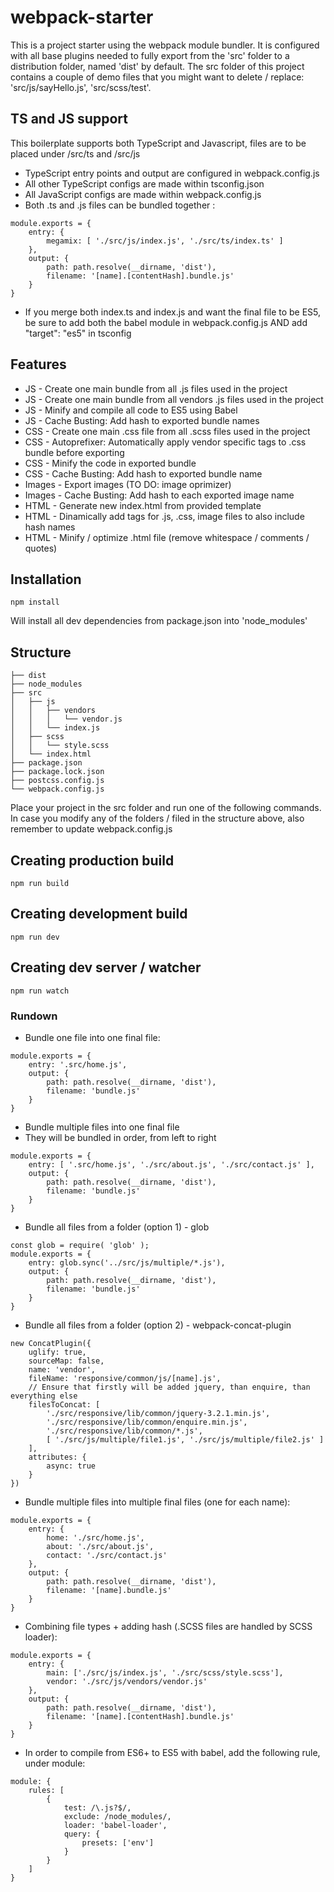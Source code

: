 # webpack-starter

This is a project starter using the webpack module bundler. It is configured with all base plugins needed to fully export from the 'src' folder to a distribution folder, named 'dist' by default. The src folder of this project contains a couple of demo files that you might want to delete / replace: 'src/js/sayHello.js', 'src/scss/test'.

## TS and JS support
This boilerplate supports both TypeScript and Javascript, files are to be placed under /src/ts and /src/js
- TypeScript entry points and output are configured in webpack.config.js
- All other TypeScript configs are made within tsconfig.json
- All JavaScript configs are made within webpack.config.js
- Both .ts and .js files can be bundled together :

```
module.exports = {
    entry: {
        megamix: [ './src/js/index.js', './src/ts/index.ts' ]
    },
    output: {
        path: path.resolve(__dirname, 'dist'),
        filename: '[name].[contentHash].bundle.js'
    }
}
```

- If you merge both index.ts and index.js and want the final file to be ES5, be sure to add both the babel module in webpack.config.js AND add "target": "es5" in tsconfig

## Features

* JS - Create one main bundle from all .js files used in the project
* JS - Create one main bundle from all vendors .js files used in the project
* JS - Minify and compile all code to ES5 using Babel
* JS - Cache Busting: Add hash to exported bundle names
* CSS - Create one main .css file from all .scss files used in the project
* CSS - Autoprefixer: Automatically apply vendor specific tags to .css bundle before exporting
* CSS - Minify the code in exported bundle
* CSS - Cache Busting: Add hash to exported bundle name
* Images - Export images (TO DO: image oprimizer)
* Images - Cache Busting: Add hash to each exported image name
* HTML - Generate new index.html from provided template
* HTML - Dinamically add tags for .js, .css, image files to also include hash names
* HTML - Minify / optimize .html file (remove whitespace / comments / quotes)

## Installation

```
npm install
```
Will install all dev dependencies from package.json into 'node_modules'


## Structure

```
├── dist
├── node_modules
├── src
│   ├── js
│   │   ├── vendors
│   │   │   └── vendor.js
│   │   └── index.js
│   ├── scss
│   │   └── style.scss
│   └── index.html
├── package.json
├── package.lock.json
├── postcss.config.js
└── webpack.config.js
```
Place your project in the src folder and run one of the following commands. In case you modify any of the folders / filed in the structure above, also remember to update webpack.config.js


## Creating production build

```
npm run build
```



## Creating development build

```
npm run dev
```



## Creating dev server / watcher

```
npm run watch
```


### Rundown

* Bundle one file into one final file:

```
module.exports = {
    entry: '.src/home.js',
    output: {
        path: path.resolve(__dirname, 'dist'),
        filename: 'bundle.js'
    }
}
```

* Bundle multiple files into one final file
* They will be bundled in order, from left to right

```
module.exports = {
    entry: [ '.src/home.js', './src/about.js', './src/contact.js' ],
    output: {
        path: path.resolve(__dirname, 'dist'),
        filename: 'bundle.js'
    }
}
```

* Bundle all files from a folder (option 1) - glob

```
const glob = require( 'glob' );
module.exports = {
    entry: glob.sync('../src/js/multiple/*.js'),
    output: {
        path: path.resolve(__dirname, 'dist'),
        filename: 'bundle.js'
    }
}
```

* Bundle all files from a folder (option 2) - webpack-concat-plugin

```
new ConcatPlugin({
    uglify: true,
    sourceMap: false,
    name: 'vendor',
    fileName: 'responsive/common/js/[name].js',
    // Ensure that firstly will be added jquery, than enquire, than everything else
    filesToConcat: [
        './src/responsive/lib/common/jquery-3.2.1.min.js',
        './src/responsive/lib/common/enquire.min.js',
        './src/responsive/lib/common/*.js',
        [ './src/js/multiple/file1.js', './src/js/multiple/file2.js' ]
    ],
    attributes: {
        async: true
    }
})
```


* Bundle multiple files into multiple final files (one for each name):

```
module.exports = {
    entry: {
        home: './src/home.js',
        about: './src/about.js',
        contact: './src/contact.js'
    },
    output: {
        path: path.resolve(__dirname, 'dist'),
        filename: '[name].bundle.js'
    }
}

```


* Combining file types + adding hash (.SCSS files are handled by SCSS loader):

```
module.exports = {
    entry: {
        main: ['./src/js/index.js', './src/scss/style.scss'],
        vendor: './src/js/vendors/vendor.js'
    },
    output: {
        path: path.resolve(__dirname, 'dist'),
        filename: '[name].[contentHash].bundle.js'
    }
}
```


* In order to compile from ES6+ to ES5 with babel, add the following rule, under module:

```
module: {
    rules: [
        {
            test: /\.js?$/,
            exclude: /node_modules/,
            loader: 'babel-loader',
            query: {
                presets: ['env']
            }
        }
    ]
}
```

